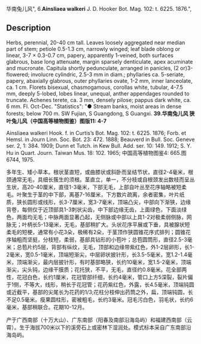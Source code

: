 华南兔儿风",
6.**Ainsliaea walkeri** J. D. Hooker Bot. Mag. 102: t. 6225. 1876.",

## Description
Herbs, perennial, 20-40 cm tall. Leaves loosely aggregated near median part of stem; petiole 0.5-1.3 cm, narrowly winged; leaf blade oblong or linear, 3-7 × 0.3-0.7 cm, papery, apparently 1-veined, both surfaces glabrous, base long attenuate, margin sparsely denticulate, apex acuminate and mucronate. Capitula shortly pedunculate, arranged in panicles, (2 or)3-flowered; involucre cylindric, 2.5-3 mm in diam.; phyllaries ca. 5-seriate, papery, abaxially glabrous, outer phyllaries ovate, 1-2 mm, inner lanceolate, ca. 1 cm. Florets bisexual, chasmogamous, corollas white, tubular, 4-7.5 mm, deeply 5-lobed, lobes linear, unequal, anther appendages rounded to truncate. Achenes terete, ca. 3 mm, densely pilose; pappus dark white, ca. 6 mm. Fl. Oct-Dec.
  "Statistics": "● Stream banks, moist areas in dense forests; below 700 m. SW Fujian, S Guangdong, S Guangxi.
**39.华南兔儿风 狭叶兔儿风（中国高等植物图鉴）图版11: 4-7**

Ainsliaea walkeri Hook. f. in Curtis’s Bot. Mag. 102: t. 6225. 1876; Forb. et Hemsl. in Journ Linn. Soc. Bot. 23: 472. 1888; Beauverd in Bull. Soc. Geneve ser. 2, 1: 384. 1909; Dunn et Tutch. in Kew Bull. Add. ser. 10: 149. 1912; S. Y. Hu in Quart. Journ. Taiwan Mus. 18: 102. 1965; 中国高等植物图鉴4: 665.图6744, 1975.

多年生、矮小草本。根状茎直短，或曲膝状或斜卧而呈结节状，直径2-4毫米，根颈通常无毛，具细长簇生的须根。茎直立，单一，不分枝或自根颈发出数枝而呈丛生状，高20-40厘米，直径1-3毫米，下部无毛，上部自叶丛至花序轴略被短柔毛。叶聚生于茎的中下部，离基7-16厘米，下方数片疏离，余者密集，叶片纸质，狭长圆形或线形，长3-7厘米，宽3-7毫米，顶端凸尖，中部向下渐狭，边缘背卷，每侧仅于近顶部具1-3刺状尖齿，中下部边缘无齿，上面绿色，下面淡绿色，两面均无毛；中脉两面显著凸起，无侧脉或中部以上具1-2对极柔弱侧脉，网脉无；叶柄长5-13毫米，无毛，基部稍扩大。头状花序平展或下垂，具被腺状短柔毛的短梗，通常有小花3朵，极稀有2朵，于茎顶作狭圆锥花序式排列；圆锥花序轴粗而坚挺，分枝短，柔弱，基部具钻形的小苞叶；总苞圆筒形，直径2.5-3毫米；总苞片约5层，背部有纵纹，无毛，顶部和边缘带紫红色，外1-2层卵形，长1-2毫米，宽0.5-1毫米，顶端短渐尖，中层卵状披针形，长3.5-5毫米，宽1.2-1.4毫米，顶端渐尖，最内层披针形，有时基部略狭，长约10毫米，宽1.5-2毫米，顶端渐尖，尖头钝，边缘干膜质；花托狭，不平，无毛，直径约0.8毫米。花全部两性，花冠白色，长约1厘米，花冠管部纤细，长约4毫米，管口上方5深裂，裂片偏于1侧，不等大，线形，稍长于花冠管；花药紫红色，外露，长4.5毫米，顶端钝圆或近截平，基部的尖尾长为花药的1/3;花柱分枝伸出药筒之外，扁，顶端钝圆，长不足0.5毫米。瘦果圆柱形，密被粗毛，长约3毫米。冠毛污白色，羽毛状，长约6毫米，基部稍联合。花期10-12月。

产于广西南部（十万大山）、广东南部（阳春及南部沿海岛屿）和福建西南部（云霄）。生于海拔700米以下的溪旁石上或密林下湿润处。模式标本采自广东南部沿海岛屿。

